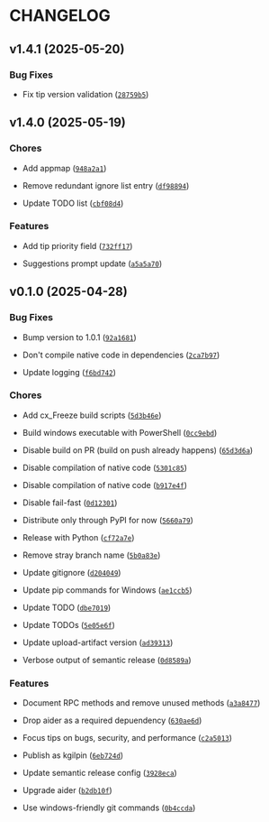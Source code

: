# CHANGELOG


## v1.4.1 (2025-05-20)

### Bug Fixes

- Fix tip version validation
  ([`28759b5`](https://github.com/kgilpin/opentips/commit/28759b5633cf266743174914e4ebfb29510c2e4e))


## v1.4.0 (2025-05-19)

### Chores

- Add appmap
  ([`948a2a1`](https://github.com/kgilpin/opentips/commit/948a2a1ebc1d7d89b9d37b3b3e44fba00ac7644c))

- Remove redundant ignore list entry
  ([`df98894`](https://github.com/kgilpin/opentips/commit/df988949cdb7334cfcacdcdae25dd8fde0ef2869))

- Update TODO list
  ([`cbf08d4`](https://github.com/kgilpin/opentips/commit/cbf08d44b6090d19ad2f15f9ccab457553b4df87))

### Features

- Add tip priority field
  ([`732ff17`](https://github.com/kgilpin/opentips/commit/732ff174147ac3feb12bdf5e9f734b3eda935014))

- Suggestions prompt update
  ([`a5a5a70`](https://github.com/kgilpin/opentips/commit/a5a5a70026675192ac3dea6e8a7334c0da3a6af5))


## v0.1.0 (2025-04-28)

### Bug Fixes

- Bump version to 1.0.1
  ([`92a1681`](https://github.com/kgilpin/opentips/commit/92a16817445dcfc89c817f45f07c05e8ec731cda))

- Don't compile native code in dependencies
  ([`2ca7b97`](https://github.com/kgilpin/opentips/commit/2ca7b97a239c725a4716f2b24ce26b04a44aa9f3))

- Update logging
  ([`f6bd742`](https://github.com/kgilpin/opentips/commit/f6bd742a54d8cf2e0e7f45d77a86dead65d60a83))

### Chores

- Add cx_Freeze build scripts
  ([`5d3b46e`](https://github.com/kgilpin/opentips/commit/5d3b46ea56dba1f9c1e1e42757bb26506f78e942))

- Build windows executable with PowerShell
  ([`0cc9ebd`](https://github.com/kgilpin/opentips/commit/0cc9ebd76109b00af38dfc022d9868e5b2b6618a))

- Disable build on PR (build on push already happens)
  ([`65d3d6a`](https://github.com/kgilpin/opentips/commit/65d3d6a6ef1284cf3faa7d6a0e06d34468157b1c))

- Disable compilation of native code
  ([`5301c85`](https://github.com/kgilpin/opentips/commit/5301c853318e88d9319665eb40996abcfa6827fd))

- Disable compilation of native code
  ([`b917e4f`](https://github.com/kgilpin/opentips/commit/b917e4f206b2110267ba49a170387e5b1ae74390))

- Disable fail-fast
  ([`0d12301`](https://github.com/kgilpin/opentips/commit/0d1230157301c70bac55b14c8ffcfceb54c28669))

- Distribute only through PyPI for now
  ([`5660a79`](https://github.com/kgilpin/opentips/commit/5660a793ec56be5a2b4516175a4589fb06b65572))

- Release with Python
  ([`cf72a7e`](https://github.com/kgilpin/opentips/commit/cf72a7e2b35a3ddb2873bc0f10c0bc8a9158493b))

- Remove stray branch name
  ([`5b0a83e`](https://github.com/kgilpin/opentips/commit/5b0a83e0e12c86f12c72a69738fe0aaab296d4e6))

- Update gitignore
  ([`d204049`](https://github.com/kgilpin/opentips/commit/d2040497e00f00d8a27087edbbb8baad6a734700))

- Update pip commands for Windows
  ([`ae1ccb5`](https://github.com/kgilpin/opentips/commit/ae1ccb5915785e8340b13d152775bf92cafaff32))

- Update TODO
  ([`dbe7019`](https://github.com/kgilpin/opentips/commit/dbe70196dcf226e41f2666f3234d282bd3c2104b))

- Update TODOs
  ([`5e05e6f`](https://github.com/kgilpin/opentips/commit/5e05e6f931bd159bf6ea863b02e3a195aa638db5))

- Update upload-artifact version
  ([`ad39313`](https://github.com/kgilpin/opentips/commit/ad39313801efb72e75ab67b952ac91af3c0c0d1b))

- Verbose output of semantic release
  ([`0d8589a`](https://github.com/kgilpin/opentips/commit/0d8589a08c7eb735a29a34990b2a1116f4ad7e26))

### Features

- Document RPC methods and remove unused methods
  ([`a3a8477`](https://github.com/kgilpin/opentips/commit/a3a8477ecb463cd5341b9c0b4350c64d512c77f3))

- Drop aider as a required depuendency
  ([`630ae6d`](https://github.com/kgilpin/opentips/commit/630ae6dc5d87e4a4bfa32edade657a05c3fe350d))

- Focus tips on bugs, security, and performance
  ([`c2a5013`](https://github.com/kgilpin/opentips/commit/c2a50136ae68f4f506565fbfa4d8452b3d34c2cb))

- Publish as kgilpin
  ([`6eb724d`](https://github.com/kgilpin/opentips/commit/6eb724df0695a9005b920aa4059b2f841df4c49e))

- Update semantic release config
  ([`3928eca`](https://github.com/kgilpin/opentips/commit/3928eca0af19646cccd5b3ba3c3c9c0ddde4db0d))

- Upgrade aider
  ([`b2db10f`](https://github.com/kgilpin/opentips/commit/b2db10f3e1ac0f95a28bed2a0b52f041cb921d41))

- Use windows-friendly git commands
  ([`0b4ccda`](https://github.com/kgilpin/opentips/commit/0b4ccda0f175fe5dc9e5caf25670d2b332af60c0))
